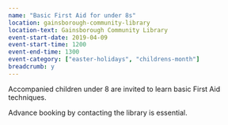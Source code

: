 ```yaml
---
name: "Basic First Aid for under 8s"
location: gainsborough-community-library
location-text: Gainsborough Community Library
event-start-date: 2019-04-09
event-start-time: 1200
event-end-time: 1300
event-category: ["easter-holidays", "childrens-month"]
breadcrumb: y
---
```


Accompanied children under 8 are invited to learn basic First Aid techniques.

Advance booking by contacting the library is essential.
